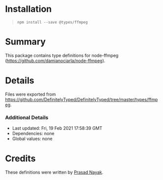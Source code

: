 # Installation
> `npm install --save @types/ffmpeg`

# Summary
This package contains type definitions for node-ffmpeg (https://github.com/damianociarla/node-ffmpeg).

# Details
Files were exported from https://github.com/DefinitelyTyped/DefinitelyTyped/tree/master/types/ffmpeg.

### Additional Details
 * Last updated: Fri, 19 Feb 2021 17:58:39 GMT
 * Dependencies: none
 * Global values: none

# Credits
These definitions were written by [Prasad Nayak](https://github.com/Buzzertech).
